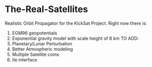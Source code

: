 # The-Real-Satellites

Realistic Orbit Propagator for the KickSat Project. 
Right now there is:
  1. EGM96 geopotentials
  2. Exponential gravity model with scale height of 8 km 
  TO ADD:
  3. Planetary/Lunar Perturbation
  4. Better Atmospheric modeling
  5. Multiple Satellite coms
  6. tle interface
